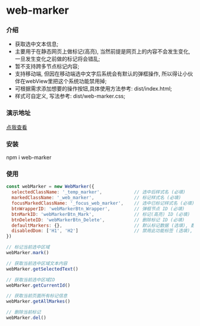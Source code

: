 # web-marker

### 介绍

* 获取选中文本信息;
* 主要用于在静态网页上做标记(高亮), 当然前提是网页上的内容不会发生变化, 一旦发生变化之前做的标记将会错乱;
* 暂不支持跨多节点标记内容;
* 支持移动端, 但因在移动端选中文字后系统会有默认的弹框操作, 所以得让小伙伴在webView里把这个系统功能禁用掉;
* 可根据需求添加想要的操作按钮,具体使用方法参考: dist/index.html;
* 样式可自定义, 写法参考: dist/web-marker.css;

### 演示地址
[点我查看](http://180.76.54.31:83 "web-marker demo")

### 安装
npm i web-marker

### 使用
```javascript
const webMarker = new WebMarker({
  selectedClassName: '_temp_marker',            // 选中后样式名 (必填)
  markedClassName: '_web_marker',               // 标记样式名 (必填)
  focusMarkedClassName: '_focus_web_marker',    // 选中已标记样式名 (必填)
  btnWrapperID: 'webMarkerBtn_Wrapper',         // 弹框节点 ID (必填)
  btnMarkID: 'webMarkerBtn_Mark',               // 标记(高亮) ID (必填)
  btnDeleteID: 'webMarkerBtn_Delete',           // 删除标记 ID (必填)
  defaultMarkers: {},                           // 默认标记数据 (选填), 数据格式为 getAllMarkes 返回结果
  disabledDom: ['H1', 'H2']                     // 禁用此功能标签 (选填), 这里用的 nodeName 属性, 注意全部大写
})

// 标记当前选中区域
webMarker.mark()

// 获取当前选中区域文本内容
webMarker.getSelectedText()

// 获取当前选中区域ID
webMarker.getCurrentId()

// 获取当前页面所有标记信息
webMarker.getAllMarkes()

// 删除当前标记
webMarker.del()

```
